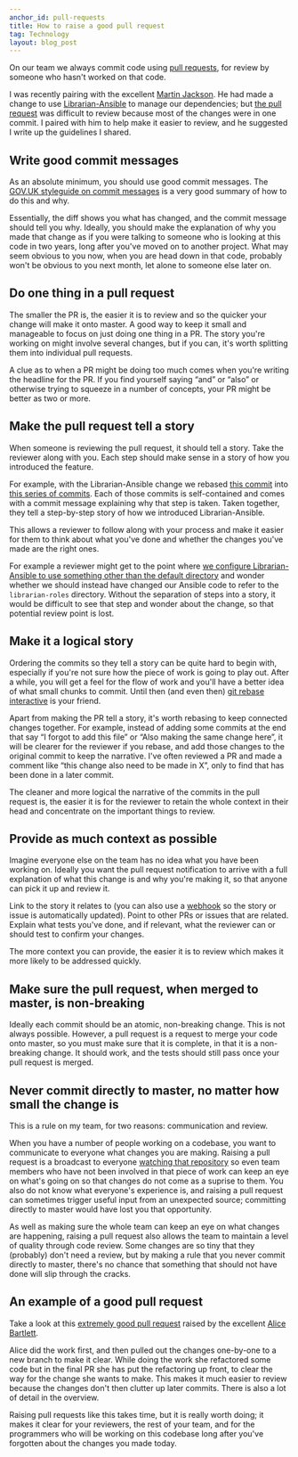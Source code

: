 ```yaml
---
anchor_id: pull-requests
title: How to raise a good pull request
tag: Technology
layout: blog_post
---
```


On our team we always commit code using [pull requests](https://help.github.com/articles/creating-a-pull-request/), for review by someone who hasn't worked on that code.

I was recently pairing with the excellent [Martin Jackson](https://www.linkedin.com/in/uncommondevops/). He had made a change to use [Librarian-Ansible](https://github.com/bcoe/librarian-ansible) to manage our dependencies; but [the pull request](https://github.com/alphagov/tsuru-ansible/pull/8) was difficult to review because most of the changes were in one commit. I paired with him to help make it easier to review, and he suggested I write up the guidelines I shared.

## Write good commit messages

As an absolute minimum, you should use good commit messages. The [GOV.UK styleguide on commit messages](https://github.com/alphagov/styleguides/blob/master/git.md) is a very good summary of how to do this and why.

Essentially, the diff shows you what has changed, and the commit message should tell you why. Ideally, you should make the explanation of why you made that change as if you were talking to someone who is looking at this code in two years, long after you've moved on to another project. What may seem obvious to you now, when you are head down in that code, probably won't be obvious to you next month, let alone to someone else later on.

## Do one thing in a pull request

The smaller the PR is, the easier it is to review and so the quicker your change will make it onto master. A good way to keep it small and manageable to focus on just doing one thing in a PR. The story you're working on might involve several changes, but if you can, it's worth splitting them into individual pull requests.

A clue as to when a PR might be doing too much comes when you're writing the headline for the PR. If you find yourself saying “and” or “also” or otherwise trying to squeeze in a number of concepts, your PR might be better as two or more.

## Make the pull request tell a story

When someone is reviewing the pull request, it should tell a story. Take the reviewer along with you. Each step should make sense in a story of how you introduced the feature.

For example, with the Librarian-Ansible change we rebased [this commit](https://github.com/alphagov/tsuru-ansible/commit/7547ac0d35a) into [this series of commits](https://github.com/alphagov/tsuru-ansible/compare/d891857...d14bb2f44). Each of those commits is self-contained and comes with a commit message explaining why that step is taken. Taken together, they tell a step-by-step story of how we introduced Librarian-Ansible.

This allows a reviewer to follow along with your process and make it easier for them to think about what you've done and whether the changes you've made are the right ones.

For example a reviewer might get to the point where [we configure Librarian-Ansible to use something other than the default directory](https://github.com/alphagov/tsuru-ansible/commit/d55e7c94) and wonder whether we should instead have changed our Ansible code to refer to the `librarian-roles` directory. Without the separation of steps into a story, it would be difficult to see that step and wonder about the change, so that potential review point is lost.

## Make it a logical story

Ordering the commits so they tell a story can be quite hard to begin with, especially if you're not sure how the piece of work is going to play out. After a while, you will get a feel for the flow of work and you'll have a better idea of what small chunks to commit. Until then (and even then) [git rebase interactive](http://git-scm.com/book/en/v2/Git-Tools-Rewriting-History#Changing-Multiple-Commit-Messages) is your friend.

Apart from making the PR tell a story, it's worth rebasing to keep connected changes together. For example, instead of adding some commits at the end that say “I forgot to add this file” or “Also making the same change here”, it will be clearer for the reviewer if you rebase, and add those changes to the original commit to keep the narrative. I've often reviewed a PR and made a comment like “this change also need to be made in X”, only to find that has been done in a later commit.

The cleaner and more logical the narrative of the commits in the pull request is, the easier it is for the reviewer to retain the whole context in their head and concentrate on the important things to review.

## Provide as much context as possible

Imagine everyone else on the team has no idea what you have been working on. Ideally you want the pull request notification to arrive with a full explanation of what this change is and why you're making it, so that anyone can pick it up and review it. 

Link to the story it relates to (you can also use a [webhook](https://help.github.com/articles/about-webhooks/) so the story or issue is automatically updated). Point to other PRs or issues that are related. Explain what tests you've done, and if relevant, what the reviewer can or should test to confirm your changes.

The more context you can provide, the easier it is to review which makes it more likely to be addressed quickly.

## Make sure the pull request, when merged to master, is non-breaking

Ideally each commit should be an atomic, non-breaking change. This is not always possible. However, a pull request is a request to merge your code onto master, so you must make sure that it is complete, in that it is a non-breaking change. It should work, and the tests should still pass once your pull request is merged.

## Never commit directly to master, no matter how small the change is

This is a rule on my team, for two reasons: communication and review.

When you have a number of people working on a codebase, you want to communicate to everyone what changes you are making. Raising a pull request is a broadcast to everyone [watching that repository](https://help.github.com/articles/watching-repositories/) so even team members who have not been involved in that piece of work can keep an eye on what's going on so that changes do not come as a suprise to them. You also do not know what everyone's experience is, and raising a pull request can sometimes trigger useful input from an unexpected source; committing directly to master would have lost you that opportunity.

As well as making sure the whole team can keep an eye on what changes are happening, raising a pull request also allows the team to maintain a level of quality through code review. Some changes are so tiny that they (probably) don't need a review, but by making a rule that you never commit directly to master, there's no chance that something that should not have done will slip through the cracks.

## An example of a good pull request

Take a look at this [extremely good pull request](https://github.com/alphagov/frontend/pull/784) raised by the excellent [Alice Bartlett](https://alicebartlett.co.uk/).

Alice did the work first, and then pulled out the changes one-by-one to a new branch to make it clear. While doing the work she refactored some code but in the final PR she has put the refactoring up front, to clear the way for the change she wants to make. This makes it much easier to review because the changes don't then clutter up later commits. There is also a lot of detail in the overview.

Raising pull requests like this takes time, but it is really worth doing; it makes it clear for your reviewers, the rest of your team, and for the programmers who will be working on this codebase long after you've forgotten about the changes you made today.
